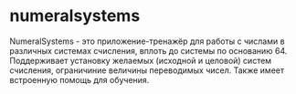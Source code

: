 # numeralsystems
NumeralSystems - это приложение-тренажёр для работы с числами в различных системах счисления, вплоть до системы по основанию 64. 
Поддерживает установку желаемых (исходной и целовой) систем счисления, ограничиние величины переводимых чисел. Также имеет встроенную помощь для обучения.
